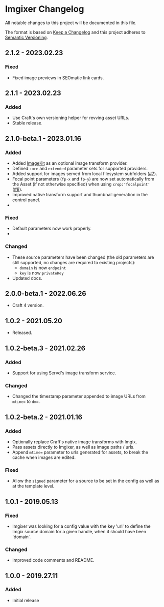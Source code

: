 # Imgixer Changelog

All notable changes to this project will be documented in this file.

The format is based on [Keep a Changelog](http://keepachangelog.com/) and this project adheres to [Semantic Versioning](http://semver.org/).

## 2.1.2 - 2023.02.23
### Fixed
- Fixed image previews in SEOmatic link cards.

## 2.1.1 - 2023.02.23
### Added
- Use Craft's own versioning helper for revving asset URLs. 
- Stable release.

## 2.1.0-beta.1 - 2023.01.16
### Added
- Added [ImageKit](https://imagekit.io/) as an optional image transform provider.
- Defined `core` and `extended` parameter sets for supported providers.
- Added support for images served from local filesystem subfolders ([#7](https://github.com/croxton/imgixer/issues/7)).
- Focal point parameters (`fp-x` and `fp-y`) are now set automatically from the Asset (if not otherwise specified) when using `crop:'focalpoint'` ([#8](https://github.com/croxton/imgixer/issues/8)).
- Improved native transform support and thumbnail generation in the control panel.
- 
### Fixed
- Default parameters now work properly.
- 
### Changed
- These source parameters have been changed (the old parameters are still supported, no changes are required to existing projects):
    - `domain` is now `endpoint`
    - `key` is now `privateKey`
- Updated docs.

## 2.0.0-beta.1 - 2022.06.26
- Craft 4 version.

## 1.0.2 - 2021.05.20
- Released.

## 1.0.2-beta.3 - 2021.02.26
### Added
- Support for using Servd's image transform service.

### Changed
- Changed the timestamp parameter appended to image URLs from `mtime=` to `dm=`.

## 1.0.2-beta.2 - 2021.01.16
### Added
- Optionally replace Craft's native image transforms with Imgix.
- Pass assets directly to Imgixer, as well as image paths / urls.
- Append `mtime=` parameter to urls generated for assets, to break the cache when images are edited.

### Fixed
- Allow the `signed` parameter for a source to be set in the config as well as at the template level.

## 1.0.1 - 2019.05.13
### Fixed
- Imgixer was looking for a config value with the key 'url' to define the Imgix source domain for a given handle, when it should have been 'domain'.

### Changed
- Improved code comments and README.

## 1.0.0 - 2019.27.11
### Added
- Initial release
